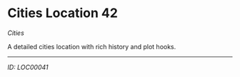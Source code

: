 # Cities Location 42

*Cities*

A detailed cities location with rich history and plot hooks.

---
*ID: LOC00041*